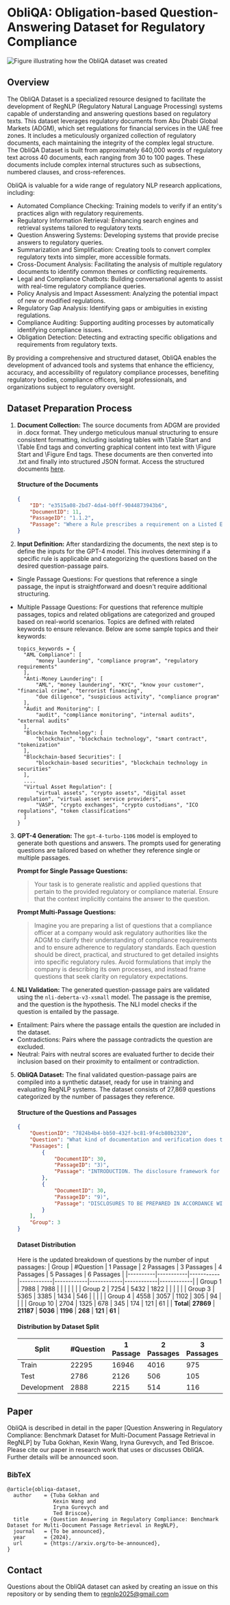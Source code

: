 # ObliQA: Obligation-based Question-Answering Dataset for Regulatory Compliance
![Figure illustrating how the ObliQA dataset was created](https://raw.githubusercontent.com/RegNLP/ObliQADataset/main/datasetPrepartion.png "ObliQA Dataset creation.")

## Overview
The ObliQA Dataset is a specialized resource designed to facilitate the development of RegNLP (Regulatory Natural Language Processing) systems capable of understanding and answering questions based on regulatory texts. This dataset leverages regulatory documents from Abu Dhabi Global Markets (ADGM), which set regulations for financial services in the UAE free zones. It includes a meticulously organized collection of regulatory documents, each maintaining the integrity of the complex legal structure. The ObliQA Dataset is built from approximately 640,000 words of regulatory text across 40 documents, each ranging from 30 to 100 pages. These documents include complex internal structures such as subsections, numbered clauses, and cross-references.

ObliQA is valuable for a wide range of regulatory NLP research applications, including:

* Automated Compliance Checking: Training models to verify if an entity's practices align with regulatory requirements.
* Regulatory Information Retrieval: Enhancing search engines and retrieval systems tailored to regulatory texts.
* Question Answering Systems: Developing systems that provide precise answers to regulatory queries.
* Summarization and Simplification: Creating tools to convert complex regulatory texts into simpler, more accessible formats.
* Cross-Document Analysis: Facilitating the analysis of multiple regulatory documents to identify common themes or conflicting requirements.
* Legal and Compliance Chatbots: Building conversational agents to assist with real-time regulatory compliance queries.
* Policy Analysis and Impact Assessment: Analyzing the potential impact of new or modified regulations.
* Regulatory Gap Analysis: Identifying gaps or ambiguities in existing regulations.
* Compliance Auditing: Supporting auditing processes by automatically identifying compliance issues.
* Obligation Detection: Detecting and extracting specific obligations and requirements from regulatory texts.
  
By providing a comprehensive and structured dataset, ObliQA enables the development of advanced tools and systems that enhance the efficiency, accuracy, and accessibility of regulatory compliance processes, benefiting regulatory bodies, compliance officers, legal professionals, and organizations subject to regulatory oversight.




## Dataset Preparation Process
1. **Document Collection:** The source documents from ADGM are provided in .docx format. They undergo meticulous manual structuring to ensure consistent formatting, including isolating tables with \Table Start and \Table End tags and converting graphical content into text with \Figure Start and \Figure End tags. These documents are then converted into .txt and finally into structured JSON format. Access the structured documents [here](https://github.com/RegNLP/ObliQADataset/blob/main/StructuredRegulatoryDocuments.zip).

    #### Structure of the Documents
    
    ``` json
    {
        "ID": "e3515a08-2bd7-4da4-b0ff-9044873943b6",
        "DocumentID": 11,
        "PassageID": "1.1.2",
        "Passage": "Where a Rule prescribes a requirement on a Listed Entity or an Undertaking, each Director, Partner or other Person charged with the management of that Listed Entity or Undertaking must take all reasonable steps within its control to secure compliance with the requirement by the Reporting Entity or Undertaking."
    }
    ```

2. **Input Definition:** After standardizing the documents, the next step is to define the inputs for the GPT-4 model. This involves determining if a specific rule is applicable and categorizing the questions based on the desired question-passage pairs.

  * Single Passage Questions: For questions that reference a single passage, the input is straightforward and doesn't require additional structuring.

  * Multiple Passage Questions: For questions that reference multiple passages, topics and related obligations are categorized and grouped based on real-world scenarios. Topics are defined with related keywords to ensure relevance. Below are some sample topics and their keywords:
    ``` 
    topics_keywords = {
      "AML Compliance": [
          "money laundering", "compliance program", "regulatory requirements"
      ], 
      "Anti-Money Laundering": [
          "AML", "money laundering", "KYC", "know your customer", "financial crime", "terrorist financing",
          "due diligence", "suspicious activity", "compliance program"
      ],
      "Audit and Monitoring": [
          "audit", "compliance monitoring", "internal audits", "external audits"
      ],
      "Blockchain Technology": [
          "blockchain", "blockchain technology", "smart contract", "tokenization"
      ],
      "Blockchain-based Securities": [
          "blockchain-based securities", "blockchain technology in securities"
      ],
      ....
      "Virtual Asset Regulation": [
          "virtual assets", "crypto assets", "digital asset regulation", "virtual asset service providers", 
          "VASP", "crypto exchanges", "crypto custodians", "ICO regulations", "token classifications"
      ]
    }
    ```

3. **GPT-4 Generation:** The `gpt-4-turbo-1106` model is employed to generate both questions and answers. The prompts used for generating questions are tailored based on whether they reference single or multiple passages.
   
    **Prompt for Single Passage Questions:**

      > Your task is to generate realistic and applied questions that pertain to the provided regulatory or compliance material. Ensure that the context implicitly contains the answer to the question.

    **Prompt Multi-Passage Questions:**

      > Imagine you are preparing a list of questions that a compliance officer at a company would ask regulatory authorities like the ADGM to clarify their understanding of compliance requirements and to ensure adherence to regulatory standards. Each question should be direct, practical, and structured to get detailed insights into specific regulatory rules. Avoid formulations that imply the company is describing its own processes, and instead frame questions that seek clarity on regulatory expectations.

4. **NLI Validation:** The generated question-passage pairs are validated using the `nli-deberta-v3-xsmall` model. The passage is the premise, and the question is the hypothesis. The NLI model checks if the question is entailed by the passage.

  * Entailment: Pairs where the passage entails the question are included in the dataset.
  * Contradictions: Pairs where the passage contradicts the question are excluded.
  * Neutral: Pairs with neutral scores are evaluated further to decide their inclusion based on their proximity to entailment or contradiction.

5. **ObliQA Dataset:** The final validated question-passage pairs are compiled into a synthetic dataset, ready for use in training and evaluating RegNLP systems. The dataset consists of 27,869 questions categorized by the number of passages they reference.

    #### Structure of the Questions and Passages
    ``` json
    {
        "QuestionID": "7824b4b4-bb50-432f-bc81-9f4cb80b2320",
        "Question": "What kind of documentation and verification does the FSRA require from a Mining Reporting Entity to prove adherence to the appropriate Mining Reporting Standard when disclosing Exploration Targets and Production Targets?",
        "Passages": [
            {
                "DocumentID": 30,
                "PassageID": "3)",
                "Passage": "INTRODUCTION. The disclosure framework for Mining Reporting Entities in Chapter 11 of MKT is substantially driven by three Mining Reporting Standards; the JORC Code, the SAMREC Code and NI 43-101 and the CIM Standards. These Mining Reporting Standards set guidelines that provide for standardized definitions and a comprehensive classification system for Mineral Resources and Ore Reserves. The FSRA intends for Chapter 11 of MKT to work closely, and be consistent, with the Mining Reporting Standards. If there are any inconsistencies, however, between FSMR or MKT and the Mining Reporting Standards, FSMR or MKT will prevail. However, this does not mean that where a Mining Reporting Standards requirement is not required under FSMR or MKT that it is acceptable for the Mining Reporting Standard requirement to be ignored."
            },
            {
                "DocumentID": 30,
                "PassageID": "9)",
                "Passage": "DISCLOSURES TO BE PREPARED IN ACCORDANCE WITH THE MINING REPORTING STANDARDS. The FSRA considers that Rules 11.2.1 and 11.2.2 are the most important Rules in relation to the requirement for Minerals activity disclosures within ADGM. Rule 11.2.1 requires that any disclosure by a Mining Reporting Entity that includes a statement about Exploration Targets, Exploration Results, Mineral Resources, Ore Reserves or Production Targets, must be prepared in accordance with a Mining Reporting Standard and in accordance with the requirements of MKT Chapter 11."
            }
        ],
        "Group": 3
    }
    
    ```

      
      #### Dataset Distribution
      Here is the updated breakdown of questions by the number of input passages:
      | Group    | #Question | 1 Passage | 2 Passages | 3 Passages | 4 Passages | 5 Passages | 6 Passages |
      |----------|-----------|-----------|------------|------------|------------|------------|------------|
      | Group 1  | 7988      | 7988      |            |            |            |            |            |
      | Group 2  | 7254      | 5432      | 1822       |            |            |            |            |
      | Group 3  | 5365      | 3385      | 1434       | 546        |            |            |            |
      | Group 4  | 4558      | 3057      | 1102       | 305        | 94         |            |            |
      | Group 10 | 2704      | 1325      | 678        | 345        | 174        | 121        | 61         |
      | **Total**| **27869** | **21187** | **5036**   | **1196**   | **268**    | **121**    | **61**     |
      
      
      #### Distribution by Dataset Split
      | Split       | #Question | 1 Passage | 2 Passages | 3 Passages | 4 Passages | 5 Passages | 6 Passages |
      |-------------|-----------|-----------|------------|------------|------------|------------|------------|
      | Train       | 22295     | 16946     | 4016       | 975        | 202        | 100        | 56         |
      | Test        | 2786      | 2126      | 506        | 105        | 36         | 9          | 4          |
      | Development | 2888      | 2215      | 514        | 116        | 30         | 12         | 1          |

## Paper
ObliQA is described in detail in the paper [Question Answering in Regulatory Compliance: Benchmark Dataset for Multi-Document Passage Retrieval in RegNLP] by Tuba Gokhan, Kexin Wang, Iryna Gurevych, and Ted Briscoe. Please cite our paper in research work that uses or discusses ObliQA. Further details will be announced soon.

### BibTeX

```shell
@article{obliqa-dataset,
  author    = {Tuba Gokhan and
               Kexin Wang and
               Iryna Gurevych and
               Ted Briscoe},
  title     = {Question Answering in Regulatory Compliance: Benchmark Dataset for Multi-Document Passage Retrieval in RegNLP},
  journal   = {To be announced},
  year      = {2024},
  url       = {https://arxiv.org/to-be-announced},
}

```

## Contact

Questions about the ObliQA dataset can asked by creating an issue on this repository or by sending them to <a href="mailto:regnlp2025@gmail.com<">
regnlp2025@gmail.com</a>
